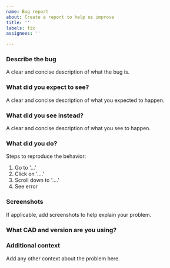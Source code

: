 ```yaml
---
name: Bug report
about: Create a report to help us improve
title: ''
labels: fix
assignees: ''

---
```


### Describe the bug
A clear and concise description of what the bug is.

### What did you expect to see?
A clear and concise description of what you expected to happen.

### What did you see instead?
A clear and concise description of what you see to happen.

### What did you do?
Steps to reproduce the behavior:
1. Go to '...'
2. Click on '....'
3. Scroll down to '....'
4. See error

### Screenshots
If applicable, add screenshots to help explain your problem.

### What CAD and version are you using?


### Additional context
Add any other context about the problem here.
